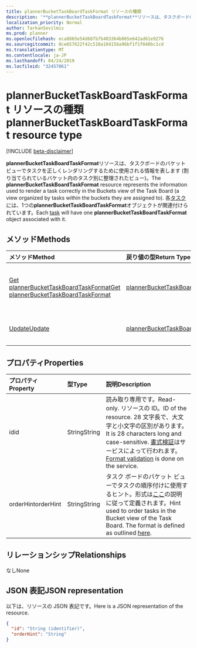 ```yaml
---
title: plannerBucketTaskBoardTaskFormat リソースの種類
description: '**plannerBucketTaskBoardTaskFormat**リソースは、タスクボードのバケットビューでタスクを正しくレンダリングするために使用される情報を表します (割り当てられているバケット内のタスク別に整理されたビュー)。 各タスクには、1つの**plannerBucketTaskBoardTaskFormat**オブジェクトが関連付けられています。'
localization_priority: Normal
author: TarkanSevilmis
ms.prod: planner
ms.openlocfilehash: eca8865e54d68fb7b403364b065e642ad61e9276
ms.sourcegitcommit: 0ce657622f42c510a104156a96bf1f1f040bc1cd
ms.translationtype: MT
ms.contentlocale: ja-JP
ms.lasthandoff: 04/24/2019
ms.locfileid: "32457061"
---
```

# <a name="plannerbuckettaskboardtaskformat-resource-type"></a><span data-ttu-id="1caf5-104">plannerBucketTaskBoardTaskFormat リソースの種類</span><span class="sxs-lookup"><span data-stu-id="1caf5-104">plannerBucketTaskBoardTaskFormat resource type</span></span>

[!INCLUDE [beta-disclaimer](../../includes/beta-disclaimer.md)]

<span data-ttu-id="1caf5-105">**plannerBucketTaskBoardTaskFormat**リソースは、タスクボードのバケットビューでタスクを正しくレンダリングするために使用される情報を表します (割り当てられているバケット内のタスク別に整理されたビュー)。</span><span class="sxs-lookup"><span data-stu-id="1caf5-105">The **plannerBucketTaskBoardTaskFormat** resource represents the information used to render a task correctly in the Buckets view of the Task Board (a view organized by tasks within the buckets they are assigned to).</span></span> <span data-ttu-id="1caf5-106">各[タスク](plannertask.md)には、1つの**plannerBucketTaskBoardTaskFormat**オブジェクトが関連付けられています。</span><span class="sxs-lookup"><span data-stu-id="1caf5-106">Each [task](plannertask.md) will have one **plannerBucketTaskBoardTaskFormat** object associated with it.</span></span>


## <a name="methods"></a><span data-ttu-id="1caf5-107">メソッド</span><span class="sxs-lookup"><span data-stu-id="1caf5-107">Methods</span></span>

| <span data-ttu-id="1caf5-108">メソッド</span><span class="sxs-lookup"><span data-stu-id="1caf5-108">Method</span></span>           | <span data-ttu-id="1caf5-109">戻り値の型</span><span class="sxs-lookup"><span data-stu-id="1caf5-109">Return Type</span></span>    |<span data-ttu-id="1caf5-110">説明</span><span class="sxs-lookup"><span data-stu-id="1caf5-110">Description</span></span>|
|:---------------|:--------|:----------|
|[<span data-ttu-id="1caf5-111">Get plannerBucketTaskBoardTaskFormat</span><span class="sxs-lookup"><span data-stu-id="1caf5-111">Get plannerBucketTaskBoardTaskFormat</span></span>](../api/plannerbuckettaskboardtaskformat-get.md) | [<span data-ttu-id="1caf5-112">plannerBucketTaskBoardTaskFormat</span><span class="sxs-lookup"><span data-stu-id="1caf5-112">plannerBucketTaskBoardTaskFormat</span></span>](plannerbuckettaskboardtaskformat.md) |<span data-ttu-id="1caf5-113">**plannerBucketTaskBoardTaskFormat**オブジェクトのプロパティとリレーションシップを読み取ります。</span><span class="sxs-lookup"><span data-stu-id="1caf5-113">Read properties and relationships of **plannerBucketTaskBoardTaskFormat** object.</span></span>|
|[<span data-ttu-id="1caf5-114">Update</span><span class="sxs-lookup"><span data-stu-id="1caf5-114">Update</span></span>](../api/plannerbuckettaskboardtaskformat-update.md) | [<span data-ttu-id="1caf5-115">plannerBucketTaskBoardTaskFormat</span><span class="sxs-lookup"><span data-stu-id="1caf5-115">plannerBucketTaskBoardTaskFormat</span></span>](plannerbuckettaskboardtaskformat.md)  |<span data-ttu-id="1caf5-116">**plannerBucketTaskBoardTaskFormat**オブジェクトを更新します。</span><span class="sxs-lookup"><span data-stu-id="1caf5-116">Update **plannerBucketTaskBoardTaskFormat** object.</span></span> |

## <a name="properties"></a><span data-ttu-id="1caf5-117">プロパティ</span><span class="sxs-lookup"><span data-stu-id="1caf5-117">Properties</span></span>
| <span data-ttu-id="1caf5-118">プロパティ</span><span class="sxs-lookup"><span data-stu-id="1caf5-118">Property</span></span>     | <span data-ttu-id="1caf5-119">型</span><span class="sxs-lookup"><span data-stu-id="1caf5-119">Type</span></span>   |<span data-ttu-id="1caf5-120">説明</span><span class="sxs-lookup"><span data-stu-id="1caf5-120">Description</span></span>|
|:---------------|:--------|:----------|
|<span data-ttu-id="1caf5-121">id</span><span class="sxs-lookup"><span data-stu-id="1caf5-121">id</span></span>|<span data-ttu-id="1caf5-122">String</span><span class="sxs-lookup"><span data-stu-id="1caf5-122">String</span></span>| <span data-ttu-id="1caf5-123">読み取り専用です。</span><span class="sxs-lookup"><span data-stu-id="1caf5-123">Read-only.</span></span> <span data-ttu-id="1caf5-124">リソースの ID。</span><span class="sxs-lookup"><span data-stu-id="1caf5-124">ID of the resource.</span></span> <span data-ttu-id="1caf5-125">28 文字長で、大文字と小文字の区別があります。</span><span class="sxs-lookup"><span data-stu-id="1caf5-125">It is 28 characters long and case-sensitive.</span></span> <span data-ttu-id="1caf5-126">[書式検証](tasks-identifiers-disclaimer.md)はサービスによって行われます。</span><span class="sxs-lookup"><span data-stu-id="1caf5-126">[Format validation](tasks-identifiers-disclaimer.md) is done on the service.</span></span>|
|<span data-ttu-id="1caf5-127">orderHint</span><span class="sxs-lookup"><span data-stu-id="1caf5-127">orderHint</span></span>|<span data-ttu-id="1caf5-128">String</span><span class="sxs-lookup"><span data-stu-id="1caf5-128">String</span></span>|<span data-ttu-id="1caf5-p104">タスク ボードのバケット ビューでタスクの順序付けに使用するヒント。形式は[ここ](planner-order-hint-format.md)の説明に従って定義されます。</span><span class="sxs-lookup"><span data-stu-id="1caf5-p104">Hint used to order tasks in the Bucket view of the Task Board. The format is defined as outlined [here](planner-order-hint-format.md).</span></span>|

## <a name="relationships"></a><span data-ttu-id="1caf5-131">リレーションシップ</span><span class="sxs-lookup"><span data-stu-id="1caf5-131">Relationships</span></span>
<span data-ttu-id="1caf5-132">なし</span><span class="sxs-lookup"><span data-stu-id="1caf5-132">None</span></span>


## <a name="json-representation"></a><span data-ttu-id="1caf5-133">JSON 表記</span><span class="sxs-lookup"><span data-stu-id="1caf5-133">JSON representation</span></span>
<span data-ttu-id="1caf5-134">以下は、リソースの JSON 表記です。</span><span class="sxs-lookup"><span data-stu-id="1caf5-134">Here is a JSON representation of the resource.</span></span>

<!-- {
  "blockType": "resource",
  "optionalProperties": [

  ],
  "@odata.type": "microsoft.graph.plannerBucketTaskBoardTaskFormat"
}-->

```json
{
  "id": "String (identifier)",
  "orderHint": "String"
}

```

<!-- uuid: 8fcb5dbc-d5aa-4681-8e31-b001d5168d79
2015-10-25 14:57:30 UTC -->
<!--
{
  "type": "#page.annotation",
  "description": "plannerBucketTaskBoardTaskFormat resource",
  "keywords": "",
  "section": "documentation",
  "tocPath": "",
  "suppressions": [
    "Error: /api-reference/beta/resources/plannerbuckettaskboardtaskformat.md:\r\n      Exception processing links.\r\n    System.ArgumentException: Link Definition was null. Link text: !INCLUDE [beta-disclaimer](../../includes/beta-disclaimer.md)\r\n      at ApiDoctor.Validation.DocFile.get_LinkDestinations()\r\n      at ApiDoctor.Validation.DocSet.ValidateLinks(Boolean includeWarnings, String[] relativePathForFiles, IssueLogger issues, Boolean requireFilenameCaseMatch, Boolean printOrphanedFiles)"
  ]
}
-->
